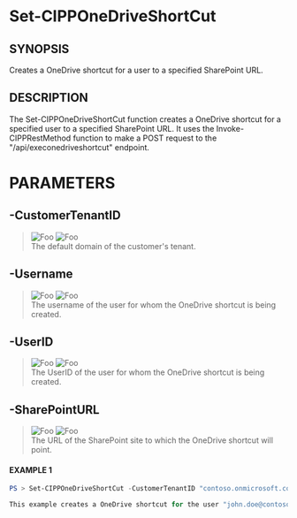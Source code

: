 # Set-CIPPOneDriveShortCut
## SYNOPSIS
Creates a OneDrive shortcut for a user to a specified SharePoint URL.
## DESCRIPTION
The Set-CIPPOneDriveShortCut function creates a OneDrive shortcut for a specified user to a specified SharePoint URL. It uses the Invoke-CIPPRestMethod function to make a POST request to the "/api/execonedriveshortcut" endpoint.
# PARAMETERS

## **-CustomerTenantID**
> ![Foo](https://img.shields.io/badge/Type-String-Blue?) ![Foo](https://img.shields.io/badge/Mandatory-TRUE-Red?) \
The default domain of the customer's tenant.

  ## **-Username**
> ![Foo](https://img.shields.io/badge/Type-String-Blue?) ![Foo](https://img.shields.io/badge/Mandatory-TRUE-Red?) \
The username of the user for whom the OneDrive shortcut is being created.

  ## **-UserID**
> ![Foo](https://img.shields.io/badge/Type-Guid-Blue?) ![Foo](https://img.shields.io/badge/Mandatory-FALSE-Green?) \
The UserID of the user for whom the OneDrive shortcut is being created.

  ## **-SharePointURL**
> ![Foo](https://img.shields.io/badge/Type-String-Blue?) ![Foo](https://img.shields.io/badge/Mandatory-TRUE-Red?) \
The URL of the SharePoint site to which the OneDrive shortcut will point.

 #### EXAMPLE 1
```powershell
PS > Set-CIPPOneDriveShortCut -CustomerTenantID "contoso.onmicrosoft.com" -Username "john.doe@contoso.onmicrosoft.com" -UserID "98765432-1234-5678-9012-34567890abcd" -SharePointURL "https://contoso.sharepoint.com/sites/finance"

This example creates a OneDrive shortcut for the user "john.doe@contoso.onmicrosoft.com" to the SharePoint site located at "https://contoso.sharepoint.com/sites/finance" in the customer's tenant with the ID "contoso.onmicrosoft.com".
```


